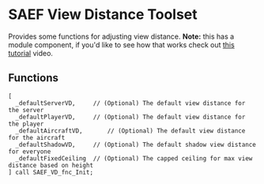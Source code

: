 # SAEF View Distance Toolset
Provides some functions for adjusting view distance. **Note:** this has a module component, if you'd like to see how that works check out [this tutorial](https://youtu.be/CSM4_Rmvo2w) video.

## Functions
```
[
  _defaultServerVD,		// (Optional) The default view distance for the server
  _defaultPlayerVD,		// (Optional) The default view distance for the player
  _defaultAircraftVD,		// (Optional) The default view distance for the aircraft
  _defaultShadowVD,		// (Optional) The default shadow view distance for everyone
  _defaultFixedCeiling	// (Optional) The capped ceiling for max view distance based on height
] call SAEF_VD_fnc_Init;
```

